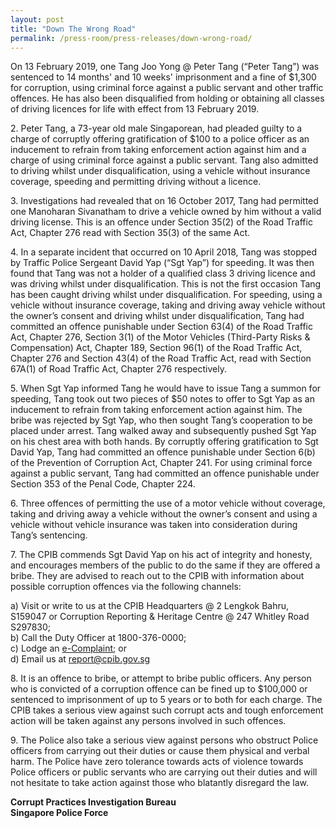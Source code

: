 ```yaml
---
layout: post
title: "Down The Wrong Road"
permalink: /press-room/press-releases/down-wrong-road/
---
```

On 13 February 2019, one Tang Joo Yong @ Peter Tang (“Peter Tang”) was sentenced to 14 months' and 10 weeks' imprisonment and a fine of $1,300 for corruption, using criminal force against a public servant and other traffic offences. He has also been disqualified from holding or obtaining all classes of driving licences for life with effect from 13 February 2019.

2\.           Peter Tang, a 73-year old male Singaporean, had pleaded guilty to a charge of corruptly offering gratification of $100 to a police officer as an inducement to refrain from taking enforcement action against him and a charge of using criminal force against a public servant. Tang also admitted to driving whilst under disqualification, using a vehicle without insurance coverage, speeding and permitting driving without a licence. 

3\.           Investigations had revealed that on 16 October 2017, Tang had permitted one Manoharan Sivanatham to drive a vehicle owned by him without a valid driving license. This is an offence under Section 35(2) of the Road Traffic Act, Chapter 276 read with Section 35(3) of the same Act.

4\.           In a separate incident that occurred on 10 April 2018, Tang was stopped by Traffic Police Sergeant David Yap (“Sgt Yap”) for speeding. It was then found that Tang was not a holder of a qualified class 3 driving licence and was driving whilst under disqualification. This is not the first occasion Tang has been caught driving whilst under disqualification. For speeding, using a vehicle without insurance coverage, taking and driving away vehicle without the owner’s consent and driving whilst under disqualification, Tang had committed an offence punishable under Section 63(4) of the Road Traffic Act, Chapter 276, Section 3(1) of the Motor Vehicles (Third-Party Risks & Compensation) Act, Chapter 189, Section 96(1) of the Road Traffic Act, Chapter 276 and Section 43(4) of the Road Traffic Act, read with Section 67A(1) of Road Traffic Act, Chapter 276 respectively.

5\.           When Sgt Yap informed Tang he would have to issue Tang a summon for speeding, Tang took out two pieces of $50 notes to offer to Sgt Yap as an inducement to refrain from taking enforcement action against him. The bribe was rejected by Sgt Yap, who then sought Tang’s cooperation to be placed under arrest. Tang walked away and subsequently pushed Sgt Yap on his chest area with both hands. By corruptly offering gratification to Sgt David Yap, Tang had committed an offence punishable under Section 6(b) of the Prevention of Corruption Act, Chapter 241. For using criminal force against a public servant, Tang had committed an offence punishable under Section 353 of the Penal Code, Chapter 224.

6\.            Three offences of permitting the use of a motor vehicle without coverage, taking and driving away a vehicle without the owner’s consent and using a vehicle without vehicle insurance was taken into consideration during Tang’s sentencing.

7\.            The CPIB commends Sgt David Yap on his act of integrity and honesty, and encourages members of the public to do the same if they are offered a bribe. They are advised to reach out to the CPIB with information about possible corruption offences via the following channels: 

a) Visit or write to us at the CPIB Headquarters @ 2 Lengkok Bahru, S159047 or Corruption Reporting & Heritage Centre @ 247 Whitley Road S297830;<br />
b) Call the Duty Officer at 1800-376-0000;<br />
c) Lodge an [e-Complaint](/e-services/e-complaint-for-corrupt-conduct); or<br>
d) Email us at <a class="spamspan" href="mailto:report@cpib.gov.sg">report@cpib.gov.sg</a>

8\. It is an offence to bribe, or attempt to bribe public officers. Any person who is convicted of a corruption offence can be fined up to $100,000 or sentenced to imprisonment of up to 5 years or to both for each charge. The CPIB takes a serious view against such corrupt acts and tough enforcement action will be taken against any persons involved in such offences.

9\.            The Police also take a serious view against persons who obstruct Police officers from carrying out their duties or cause them physical and verbal harm. The Police have zero tolerance towards acts of violence towards Police officers or public servants who are carrying out their duties and will not hesitate to take action against those who blatantly disregard the law.

**Corrupt Practices Investigation Bureau**<br/>
**Singapore Police Force**

